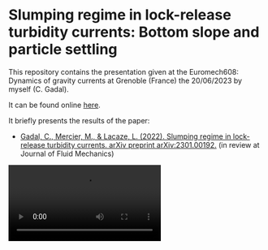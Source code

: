 # Slumping regime in lock-release turbidity currents: Bottom slope and particle settling

This repository contains the presentation given at the Euromech608: Dynamics of gravity currents at Grenoble (France) the 20/06/2023 by myself (C. Gadal).

It can be found online [here](https://cgadal.github.io/Talk_Euromech608_gravitycurrents/talk.html#/title-slide). 

It briefly presents the results of the paper:

 - [Gadal, C., Mercier, M., & Lacaze, L. (2022). Slumping regime in lock-release turbidity currents. arXiv preprint arXiv:2301.00192.](https://arxiv.org/abs/2301.00192) (in review at Journal of Fluid Mechanics)


![Drag Racing](talk_files/src/videos/silibeads40m_70m/run02/output.mp4)